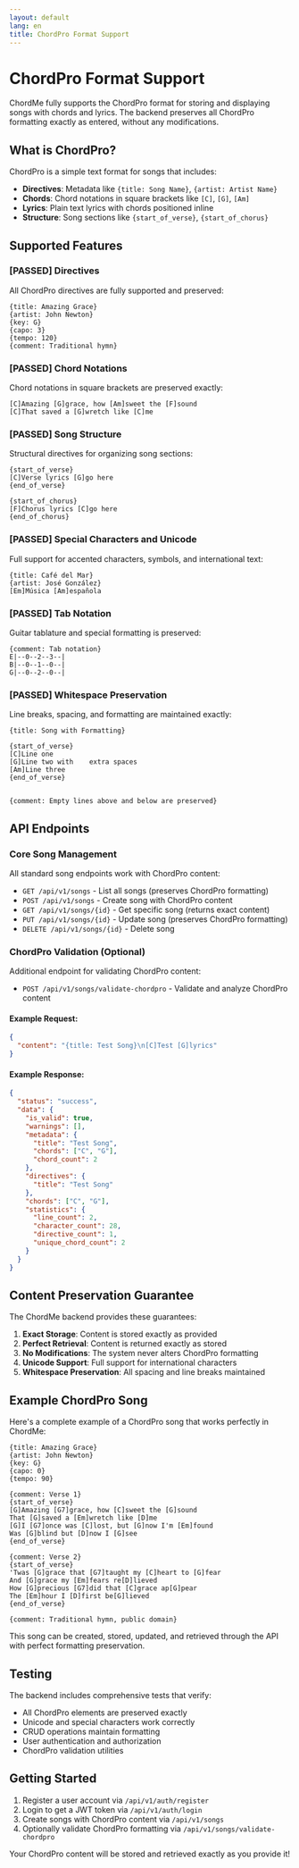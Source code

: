 ```yaml
---
layout: default
lang: en
title: ChordPro Format Support
---
```


# ChordPro Format Support

ChordMe fully supports the ChordPro format for storing and displaying songs with chords and lyrics. The backend preserves all ChordPro formatting exactly as entered, without any modifications.

## What is ChordPro?

ChordPro is a simple text format for songs that includes:
- **Directives**: Metadata like `{title: Song Name}`, `{artist: Artist Name}`
- **Chords**: Chord notations in square brackets like `[C]`, `[G]`, `[Am]`
- **Lyrics**: Plain text lyrics with chords positioned inline
- **Structure**: Song sections like `{start_of_verse}`, `{start_of_chorus}`

## Supported Features

### [PASSED] Directives
All ChordPro directives are fully supported and preserved:

```
{title: Amazing Grace}
{artist: John Newton}
{key: G}
{capo: 3}
{tempo: 120}
{comment: Traditional hymn}
```

### [PASSED] Chord Notations
Chord notations in square brackets are preserved exactly:

```
[C]Amazing [G]grace, how [Am]sweet the [F]sound
[C]That saved a [G]wretch like [C]me
```

### [PASSED] Song Structure
Structural directives for organizing song sections:

```
{start_of_verse}
[C]Verse lyrics [G]go here
{end_of_verse}

{start_of_chorus}
[F]Chorus lyrics [C]go here
{end_of_chorus}
```

### [PASSED] Special Characters and Unicode
Full support for accented characters, symbols, and international text:

```
{title: Café del Mar}
{artist: José González}
[Em]Música [Am]española
```

### [PASSED] Tab Notation
Guitar tablature and special formatting is preserved:

```
{comment: Tab notation}
E|--0--2--3--|
B|--0--1--0--|
G|--0--2--0--|
```

### [PASSED] Whitespace Preservation
Line breaks, spacing, and formatting are maintained exactly:

```
{title: Song with Formatting}

{start_of_verse}
[C]Line one
[G]Line two with    extra spaces
[Am]Line three
{end_of_verse}


{comment: Empty lines above and below are preserved}
```

## API Endpoints

### Core Song Management
All standard song endpoints work with ChordPro content:

- `GET /api/v1/songs` - List all songs (preserves ChordPro formatting)
- `POST /api/v1/songs` - Create song with ChordPro content
- `GET /api/v1/songs/{id}` - Get specific song (returns exact content)
- `PUT /api/v1/songs/{id}` - Update song (preserves ChordPro formatting)
- `DELETE /api/v1/songs/{id}` - Delete song

### ChordPro Validation (Optional)
Additional endpoint for validating ChordPro content:

- `POST /api/v1/songs/validate-chordpro` - Validate and analyze ChordPro content

#### Example Request:
```json
{
  "content": "{title: Test Song}\n[C]Test [G]lyrics"
}
```

#### Example Response:
```json
{
  "status": "success",
  "data": {
    "is_valid": true,
    "warnings": [],
    "metadata": {
      "title": "Test Song",
      "chords": ["C", "G"],
      "chord_count": 2
    },
    "directives": {
      "title": "Test Song"
    },
    "chords": ["C", "G"],
    "statistics": {
      "line_count": 2,
      "character_count": 28,
      "directive_count": 1,
      "unique_chord_count": 2
    }
  }
}
```

## Content Preservation Guarantee

The ChordMe backend provides these guarantees:

1. **Exact Storage**: Content is stored exactly as provided
2. **Perfect Retrieval**: Content is returned exactly as stored
3. **No Modifications**: The system never alters ChordPro formatting
4. **Unicode Support**: Full support for international characters
5. **Whitespace Preservation**: All spacing and line breaks maintained

## Example ChordPro Song

Here's a complete example of a ChordPro song that works perfectly in ChordMe:

```
{title: Amazing Grace}
{artist: John Newton}
{key: G}
{capo: 0}
{tempo: 90}

{comment: Verse 1}
{start_of_verse}
[G]Amazing [G7]grace, how [C]sweet the [G]sound
That [G]saved a [Em]wretch like [D]me
[G]I [G7]once was [C]lost, but [G]now I'm [Em]found
Was [G]blind but [D]now I [G]see
{end_of_verse}

{comment: Verse 2}
{start_of_verse}
'Twas [G]grace that [G7]taught my [C]heart to [G]fear
And [G]grace my [Em]fears re[D]lieved
How [G]precious [G7]did that [C]grace ap[G]pear
The [Em]hour I [D]first be[G]lieved
{end_of_verse}

{comment: Traditional hymn, public domain}
```

This song can be created, stored, updated, and retrieved through the API with perfect formatting preservation.

## Testing

The backend includes comprehensive tests that verify:
- All ChordPro elements are preserved exactly
- Unicode and special characters work correctly  
- CRUD operations maintain formatting
- User authentication and authorization
- ChordPro validation utilities

## Getting Started

1. Register a user account via `/api/v1/auth/register`
2. Login to get a JWT token via `/api/v1/auth/login`
3. Create songs with ChordPro content via `/api/v1/songs`
4. Optionally validate ChordPro formatting via `/api/v1/songs/validate-chordpro`

Your ChordPro content will be stored and retrieved exactly as you provide it!